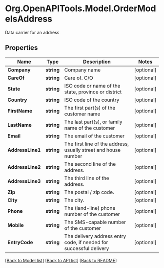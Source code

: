 # Org.OpenAPITools.Model.OrderModelsAddress
Data carrier for an address

## Properties

Name | Type | Description | Notes
------------ | ------------- | ------------- | -------------
**Company** | **string** | Company name | [optional] 
**CareOf** | **string** | Care of. C/O | [optional] 
**State** | **string** | ISO code or name of the state, province or district | [optional] 
**Country** | **string** | ISO code of the country | [optional] 
**FirstName** | **string** | The first part(s) of the customer name | [optional] 
**LastName** | **string** | The last part(s), or family name of the customer | [optional] 
**Email** | **string** | The email of the customer | [optional] 
**AddressLine1** | **string** | The first line of the address, usually street and house number | [optional] 
**AddressLine2** | **string** | The second line of the address. | [optional] 
**AddressLine3** | **string** | The third line of the address. | [optional] 
**Zip** | **string** | The postal / zip code. | [optional] 
**City** | **string** | The city. | [optional] 
**Phone** | **string** | The (land-line) phone number of the customer | [optional] 
**Mobile** | **string** | The SMS-capable number of the customer | [optional] 
**EntryCode** | **string** | The delivery address entry code, if needed for successful delivery | [optional] 

[[Back to Model list]](../README.md#documentation-for-models) [[Back to API list]](../README.md#documentation-for-api-endpoints) [[Back to README]](../README.md)

